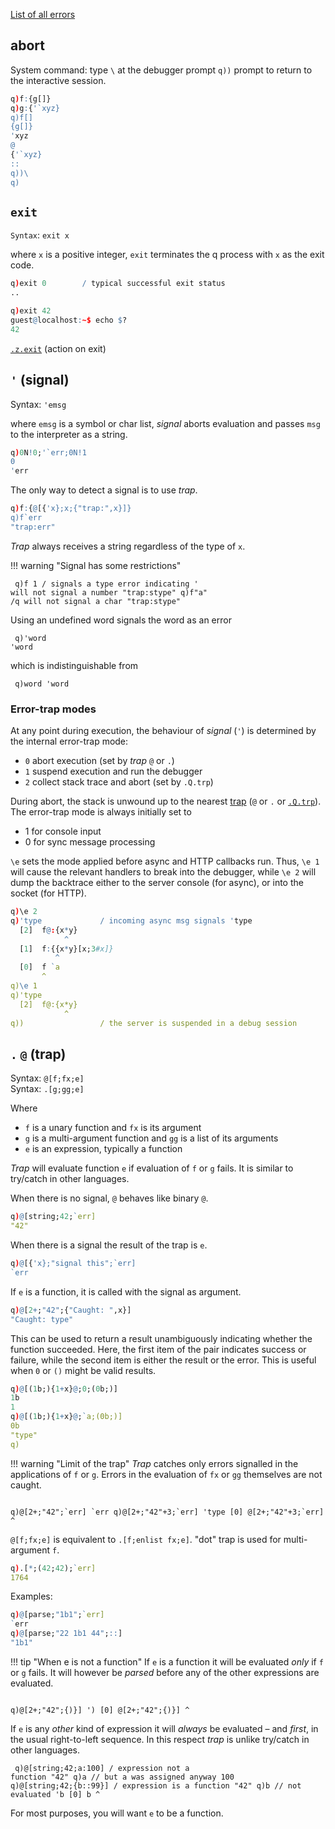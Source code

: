 <i class="fa fa-hand-o-right"></i> [List of all errors](/ref/error-list)


## abort

System command: type `\`  at the debugger prompt `q))` prompt to return to the interactive session.
```q
q)f:{g[]}
q)g:{'`xyz}
q)f[]
{g[]}
'xyz
@
{'`xyz}
::
q))\
q)
```


## `exit`

`Syntax`: `exit x`

where `x` is a positive integer, `exit` terminates the q process with `x` as the exit code.
```q
q)exit 0        / typical successful exit status
..

q)exit 42
guest@localhost:~$ echo $?
42
```
<i class="fa fa-hand-o-right"></i> [`.z.exit`](dotz/#zexit-action-on-exit) (action on exit)

## `'` (signal)

Syntax: `'emsg`

where `emsg` is a symbol or char list, _signal_ aborts evaluation and passes `msg` to the interpreter as a string.
```q
q)0N!0;'`err;0N!1
0
'err
```
The only way to detect a signal is to use _trap_.
```q
q)f:{@[{'x};x;{"trap:",x}]}
q)f`err
"trap:err"
```
_Trap_ always receives a string regardless of the type of `x`.

!!! warning "Signal has some restrictions"
    <pre><code class="language-q">
    q)f 1         / signals a type error indicating ' will not signal a number
    "trap:stype"
    q)f"a"        /q will not signal a char
    "trap:stype"
    </code></pre>
    Using an undefined word signals the word as an error
    <pre><code class="language-q">
    q)'word
    'word
    </code></pre>
    which is indistinguishable from
    <pre><code class="language-q">
    q)word
    'word
    </code></pre>


### Error-trap modes

At any point during execution, the behaviour of _signal_ (`'`) is determined by the internal error-trap mode:

- `0`  abort execution (set by _trap_ `@` or `.`)
- `1`  suspend execution and run the debugger
- `2`  collect stack trace and abort (set by `.Q.trp`)

During abort, the stack is unwound up to the nearest [trap](errors/#trap) (`@` or `.` or [`.Q.trp`](dotq/#qtrp-extend-trap)). The error-trap mode is always initially set to 

-   1 for console input
-   0 for sync message processing

`\e` sets the mode applied before async and HTTP callbacks run. Thus, `\e 1` will cause the relevant handlers to break into the debugger, while `\e 2` will dump the backtrace either to the server console (for async), or into the socket (for HTTP).
```q
q)\e 2
q)'type             / incoming async msg signals 'type
  [2]  f@:{x*y}
            ^
  [1]  f:{{x*y}[x;3#x]}
          ^
  [0]  f `a
       ^
q)\e 1
q)'type             
  [2]  f@:{x*y}
            ^
q))                 / the server is suspended in a debug session
```



## `.` `@` (trap)

Syntax: `@[f;fx;e]`  
Syntax: `.[g;gg;e]`

Where

- `f` is a unary function and `fx` is its argument
- `g` is a multi-argument function and `gg` is a list of its arguments
- `e` is an expression, typically a function

_Trap_ will evaluate function `e` if evaluation of `f` or `g` fails. It is similar to try/catch in other languages.

When there is no signal, `@` behaves like binary `@`.
```q
q)@[string;42;`err]
"42"
```
When there is a signal the result of the trap is `e`.
```q
q)@[{'x};"signal this";`err]
`err
```
If `e` is a function, it is called with the signal as argument.
```q
q)@[2+;"42";{"Caught: ",x}]
"Caught: type"
```
This can be used to return a result unambiguously indicating whether the function succeeded. Here, the first item of the pair indicates success or failure, while the second item is either the result or the error. This is useful when `0` or `()` might be valid results. 
```q
q)@[(1b;){1+x}@;0;(0b;)]
1b
1
q)@[(1b;){1+x}@;`a;(0b;)]
0b
"type"
q)
```

!!! warning "Limit of the trap"
    _Trap_ catches only errors signalled in the applications of `f` or `g`. Errors in the evaluation of `fx` or `gg` themselves are not caught.
    <pre><code class="language-q">
    q)@[2+;"42";\`err]
    \`err
    q)@[2+;"42"+3;\`err]
    'type
      [0]  @[2+;"42"+3;\`err]
                    ^
    </code></pre>

`@[f;fx;e]` is equivalent to `.[f;enlist fx;e]`. "dot" trap is used for multi-argument `f`.
```q
q).[*;(42;42);`err]
1764
```
Examples:
```q
q)@[parse;"1b1";`err]
`err
q)@[parse;"22 1b1 44";::]
"1b1"
```

!!! tip "When e is not a function"
    If `e` is a function it will be evaluated _only_ if `f` or `g` fails. It will however be _parsed_ before any of the other expressions are evaluated.
    <pre><code class="language-q">
    q)@[2+;"42";{)}]
    ')
      [0]  @[2+;"42";{)}]
                      ^
    </code></pre>
    If `e` is any _other_ kind of expression it will _always_ be evaluated – and _first_, in the usual right-to-left sequence. In this respect _trap_ is unlike try/catch in other languages. 
    <pre><code class="language-q">
    q)@[string;42;a:100] / expression not a function
    "42"
    q)a // but a was assigned anyway
    100
    q)@[string;42;{b::99}] / expression is a function
    "42"
    q)b // not evaluated
    'b
      [0]  b
           ^
    </code></pre>
    For most purposes, you will want `e` to be a function.

<!-- 
## Errors
<div class="kx-compact" markdown="1">

### Runtime errors

error | example | explanation 
------|---------|-------------
`access` | | attempt to read files above directory, run system commands or failed usr/pwd
`accp` | | tried to accept an incoming TCP/IP connection but failed to do so
`adict` | `d[::]:x` | blocked assignment (`'nyi`)
`arch` | | attempt to load file of wrong endian format
`assign` | `cos:12` | attempt to reuse a reserved word
`badtail` | | incomplete transaction at end of logfile, get good (count;length) with `-11!(-2;`:file)`
`cast` | `` `sym$`xxx`` | attempt to enumerate invalid value (`` `xxx`` not in sym in example)
`char` | |invalid character
`conn`  | | too many incoming connections (1022 max)
`constants` | too many constants (max 96)
`cores` | too many cores
`d8`  | | the log had a partial transaction at the end but q couldn’t truncate the file.
`domain` | `!-1` | out of domain
`elim` | | more than 57 distinct enumerations
`from` | `select a b` | badly formed select statement
`glim` | | limit on number of vectors with a `` `g#`` attribute (unlimited since 3.2)
`globals` | | too many global variables (32 max)
`host` | | unlicensed host
`hwr` | | handle write error, can’t write inside a `peach`
`insert` |     |               attempt to insert a record with a key that already exists
`k4.lic` | k4.lic file not found, check `QHOME`and `QLIC`
`length` |       `()+!1` | incompatible lengths
`limit` | `0W#2` | tried to generate a list longer than 2,000,000,000
`locals` | | too many local variables (24 max)
`loop` | `a::a` | dependency or transitive closure loop
`mismatch` |     |             columns that can't be aligned for R,R or K,K
`mlim` | | limit on number of concurrently mapped nested vectors, currently 65530
`noamend` |  | can't change global state inside an amend
`nosocket` | | can only open/use sockets in main thread
`noupdate` | | update not allowed when using negative port number
`nyi` | | not yet implemented
`os` | | ==operating system error== _or_ unlicenced operating system
`params` | | too many parameters (8 max)
`parse` | | invalid syntax
`part` | | something wrong with the partitions in the HDB
`path too long`| (`$":",1000#"a") set 1 2 3 | file path length exceeded
`pl` | | `peach` can't handle parallel lambdas (2.3 only)
`Q7` | | nyi op on file nested array
`rank` | `+[2;3;4]` | invalid rank or valence
`rb` | | encountered a problem whilse doing a blocking read
`s-fail` | `` `s#2 1`` | cannot apply `` `s#`` to data (not ascending values)
`splay` | | nyi op on splayed table
`srv` | | attempt to use client-only license in server mode 
`stack` | `{.z.s[]}[]` | ran out of stack space
`step` | | attempt to upsert into stepped (`` `s#``) dictionary
`stop` | | user interrupt (Ctrl-c) or time limit (`-T`)
`stype` |  `'42` | invalid type used to signal
`threadview` |  |  views can only be calculated from the main thread
`trunc` | | the log had a partial transaction at the end but q couldn’t truncate the file
`type` | `til 2.2` | wrong type
`type/attr error amending file` | | direct update on disk for this type or attribute is not allowed
`u-fail` | `` `u#1 1`` | cannot apply `` `u#`` to data (not unique values)
`unmappable` | | when saving partitioned data, each column must be mappable
`upd` | | version of kdb+ more recent than license update date
`user` | | unlicensed user
`value` | | no value
`vd1` | | attempted multithread update
`view` | | trying to re-assign a view to something else
`wha` | | invalid system date
`wsfull` | | malloc failed, ran out of swap (or addressability on 32-bit), or hit `-w` limit
`XXX` | |  value error (`XXX` undefined)
`XXX` | `read0`:invalidname.txt` | from addr, close, conn, p(from -p), snd, rcv or invalid filename
`XXX:YYY` | | `XXX` is from kdb+, `YYY` from the OS
</div>

### System errors (file and IPC) 

<div class="kx-compact" markdown="1">

| error | example | explanation |
|-------|---------|-------------|
| `XXX:YYY` | ``read0`:invalidname.txt`` | `XXX` is from kdb+, `YYY` from the OS |

`XXX` from addr, close, conn, p (from `-p`), snd, rcv or (invalid) filename
</div>


### Parse errors (execute or load)

<div class="kx-compact" markdown="1">

| error | example | explanation |
|-------|---------|-------------|
| `[({])}"` | `count abc"` | open paren, bracket, brace or double-quote
| `branch` | | a branch (`if`; `do`; `while`; `$[.;.;.]`) more than 255 byte codes away |
| `char` |     |                invalid character |
| `constants` | |               too many constants (max 96) |
| `globals` |    |              too many global variables (32 max) |
| `locals` |      |             too many local variables (24 max) |
| `params` |       |            too many parameters (8 max) |

</div>

### License errors

<div class="kx-compact" markdown="1">

| error    | explanation                                                 |
|----------|-------------------------------------------------------------|
| `cores`  | too many cores                                              |
| `exp`    | expiry date passed                                          |
| `host`   | unlicensed host                                             |
| `k4.lic` | k4.lic file not found, check `QHOME`/`QLIC`                 |
| `os`     | unlicensed OS                                               |
| `srv`    | attempt to use client-only license in server mode           |
| `upd`    | attempt to use version of kdb+ more recent than update date |
| `user`   | unlicensed user                                             |
| `wha`    | invalid system date                                         |

</div>
 -->